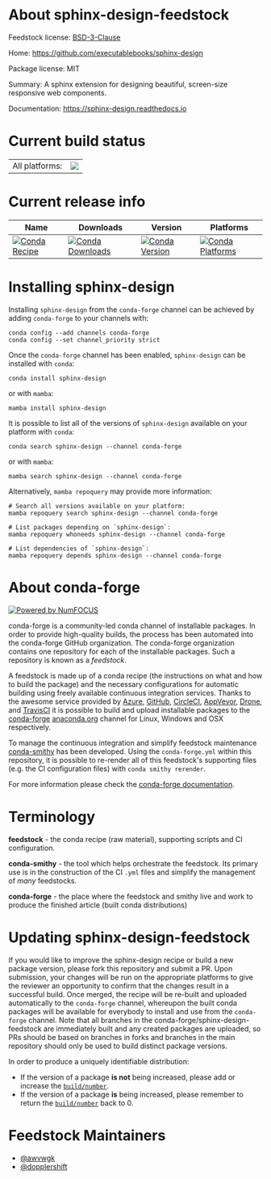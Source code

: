 About sphinx-design-feedstock
=============================

Feedstock license: [BSD-3-Clause](https://github.com/conda-forge/sphinx-design-feedstock/blob/main/LICENSE.txt)

Home: https://github.com/executablebooks/sphinx-design

Package license: MIT

Summary: A sphinx extension for designing beautiful, screen-size responsive web components.

Documentation: https://sphinx-design.readthedocs.io

Current build status
====================


<table><tr><td>All platforms:</td>
    <td>
      <a href="https://dev.azure.com/conda-forge/feedstock-builds/_build/latest?definitionId=14644&branchName=main">
        <img src="https://dev.azure.com/conda-forge/feedstock-builds/_apis/build/status/sphinx-design-feedstock?branchName=main">
      </a>
    </td>
  </tr>
</table>

Current release info
====================

| Name | Downloads | Version | Platforms |
| --- | --- | --- | --- |
| [![Conda Recipe](https://img.shields.io/badge/recipe-sphinx--design-green.svg)](https://anaconda.org/conda-forge/sphinx-design) | [![Conda Downloads](https://img.shields.io/conda/dn/conda-forge/sphinx-design.svg)](https://anaconda.org/conda-forge/sphinx-design) | [![Conda Version](https://img.shields.io/conda/vn/conda-forge/sphinx-design.svg)](https://anaconda.org/conda-forge/sphinx-design) | [![Conda Platforms](https://img.shields.io/conda/pn/conda-forge/sphinx-design.svg)](https://anaconda.org/conda-forge/sphinx-design) |

Installing sphinx-design
========================

Installing `sphinx-design` from the `conda-forge` channel can be achieved by adding `conda-forge` to your channels with:

```
conda config --add channels conda-forge
conda config --set channel_priority strict
```

Once the `conda-forge` channel has been enabled, `sphinx-design` can be installed with `conda`:

```
conda install sphinx-design
```

or with `mamba`:

```
mamba install sphinx-design
```

It is possible to list all of the versions of `sphinx-design` available on your platform with `conda`:

```
conda search sphinx-design --channel conda-forge
```

or with `mamba`:

```
mamba search sphinx-design --channel conda-forge
```

Alternatively, `mamba repoquery` may provide more information:

```
# Search all versions available on your platform:
mamba repoquery search sphinx-design --channel conda-forge

# List packages depending on `sphinx-design`:
mamba repoquery whoneeds sphinx-design --channel conda-forge

# List dependencies of `sphinx-design`:
mamba repoquery depends sphinx-design --channel conda-forge
```


About conda-forge
=================

[![Powered by
NumFOCUS](https://img.shields.io/badge/powered%20by-NumFOCUS-orange.svg?style=flat&colorA=E1523D&colorB=007D8A)](https://numfocus.org)

conda-forge is a community-led conda channel of installable packages.
In order to provide high-quality builds, the process has been automated into the
conda-forge GitHub organization. The conda-forge organization contains one repository
for each of the installable packages. Such a repository is known as a *feedstock*.

A feedstock is made up of a conda recipe (the instructions on what and how to build
the package) and the necessary configurations for automatic building using freely
available continuous integration services. Thanks to the awesome service provided by
[Azure](https://azure.microsoft.com/en-us/services/devops/), [GitHub](https://github.com/),
[CircleCI](https://circleci.com/), [AppVeyor](https://www.appveyor.com/),
[Drone](https://cloud.drone.io/welcome), and [TravisCI](https://travis-ci.com/)
it is possible to build and upload installable packages to the
[conda-forge](https://anaconda.org/conda-forge) [anaconda.org](https://anaconda.org/)
channel for Linux, Windows and OSX respectively.

To manage the continuous integration and simplify feedstock maintenance
[conda-smithy](https://github.com/conda-forge/conda-smithy) has been developed.
Using the ``conda-forge.yml`` within this repository, it is possible to re-render all of
this feedstock's supporting files (e.g. the CI configuration files) with ``conda smithy rerender``.

For more information please check the [conda-forge documentation](https://conda-forge.org/docs/).

Terminology
===========

**feedstock** - the conda recipe (raw material), supporting scripts and CI configuration.

**conda-smithy** - the tool which helps orchestrate the feedstock.
                   Its primary use is in the construction of the CI ``.yml`` files
                   and simplify the management of *many* feedstocks.

**conda-forge** - the place where the feedstock and smithy live and work to
                  produce the finished article (built conda distributions)


Updating sphinx-design-feedstock
================================

If you would like to improve the sphinx-design recipe or build a new
package version, please fork this repository and submit a PR. Upon submission,
your changes will be run on the appropriate platforms to give the reviewer an
opportunity to confirm that the changes result in a successful build. Once
merged, the recipe will be re-built and uploaded automatically to the
`conda-forge` channel, whereupon the built conda packages will be available for
everybody to install and use from the `conda-forge` channel.
Note that all branches in the conda-forge/sphinx-design-feedstock are
immediately built and any created packages are uploaded, so PRs should be based
on branches in forks and branches in the main repository should only be used to
build distinct package versions.

In order to produce a uniquely identifiable distribution:
 * If the version of a package **is not** being increased, please add or increase
   the [``build/number``](https://docs.conda.io/projects/conda-build/en/latest/resources/define-metadata.html#build-number-and-string).
 * If the version of a package **is** being increased, please remember to return
   the [``build/number``](https://docs.conda.io/projects/conda-build/en/latest/resources/define-metadata.html#build-number-and-string)
   back to 0.

Feedstock Maintainers
=====================

* [@awvwgk](https://github.com/awvwgk/)
* [@dopplershift](https://github.com/dopplershift/)

